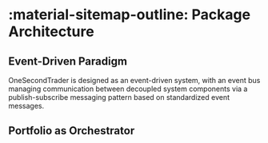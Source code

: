 # :material-sitemap-outline: Package **Architecture**

## Event-Driven Paradigm 

OneSecondTrader is designed as an event-driven system, with an event bus managing
 communication between decoupled system components via a publish-subscribe messaging
 pattern based on standardized event messages.


## Portfolio as Orchestrator

